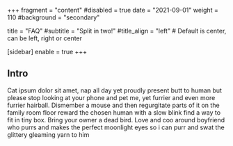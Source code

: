 +++
fragment = "content"
#disabled = true
date = "2021-09-01"
weight = 110
#background = "secondary"

title = "FAQ"
#subtitle = "Split in two!"
#title_align = "left" # Default is center, can be left, right or center

[sidebar]
enable = true
+++

## Intro
Cat ipsum dolor sit amet, nap all day yet proudly present butt to human but please stop looking at your phone and pet me, yet furrier and even more furrier hairball. Dismember a mouse and then regurgitate parts of it on the family room floor reward the chosen human with a slow blink find a way to fit in tiny box. Bring your owner a dead bird. Love and coo around boyfriend who purrs and makes the perfect moonlight eyes so i can purr and swat the glittery gleaming yarn to him 
